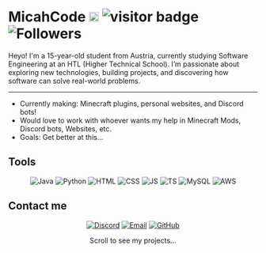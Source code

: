 # MicahCode <a href="https://micahcode.com" target="_blank" rel="noopener noreferrer"><img alt="Visit micahcode.com" src="https://img.shields.io/badge/Visit%20Site-micahcode.com-4CAF50?style=flat-square&logo=google-chrome&logoColor=white" height="20" /></a> <img src="https://visitor-badge.laobi.icu/badge?page_id=MicahXX.MicahXX" alt="visitor badge" /> <img alt="Followers" src="https://img.shields.io/github/followers/MicahXX?label=Follow&style=flat" />
Heyo! I'm a 15-year-old student from Austria, currently studying Software Engineering at an HTL (Higher Technical School).
I’m passionate about exploring new technologies, building projects, and discovering how software can solve real-world problems.

---

- Currently making: Minecraft plugins, personal websites, and Discord bots!
- Would love to work with whoever wants my help in Minecraft Mods, Discord bots, Websites, etc.
- Goals: Get better at this...

## Tools

<p align="center">
  <img alt="Java" src="https://img.shields.io/badge/Java-ED8B00?style=for-the-badge&logo=java&logoColor=white" />
  <img alt="Python" src="https://img.shields.io/badge/Python-3776AB?style=for-the-badge&logo=python&logoColor=white" />
  <img alt="HTML" src="https://img.shields.io/badge/HTML-E34F26?style=for-the-badge&logo=html5&logoColor=white" />
  <img alt="CSS" src="https://img.shields.io/badge/CSS-1572B6?style=for-the-badge&logo=css3&logoColor=white" />
  <img alt="JS" src="https://img.shields.io/badge/JS-F7DF1E?style=for-the-badge&logo=javascript&logoColor=black" />
  <img alt="TS" src="https://img.shields.io/badge/TS-3178C6?style=for-the-badge&logo=typescript&logoColor=white" />
  <img alt="MySQL" src="https://img.shields.io/badge/MySQL-4479A1?style=for-the-badge&logo=mysql&logoColor=white" />
  <img alt="AWS" src="https://img.shields.io/badge/AWS-232F3E?style=for-the-badge&logo=amazon-aws&logoColor=white" />
</p>

## Contact me
<p align="center">
  <a href="https://discord.gg/94xPZeD9tP"><img alt="Discord" src="https://img.shields.io/badge/discord-micahcode-5865F2?style=flat&logo=discord" /></a>
  <a href="https://micahcode.com"><img alt="Email" src="https://img.shields.io/badge/email-shirogg10%40gmail.com-D14836?style=flat&logo=gmail" /></a>
  <a href="https://github.com/MicahXX"><img alt="GitHub" src="https://img.shields.io/badge/github-MicahXX-181717?style=flat&logo=github" /></a>
</p>

<p align="center">
  Scroll to see my projects...
</p>
